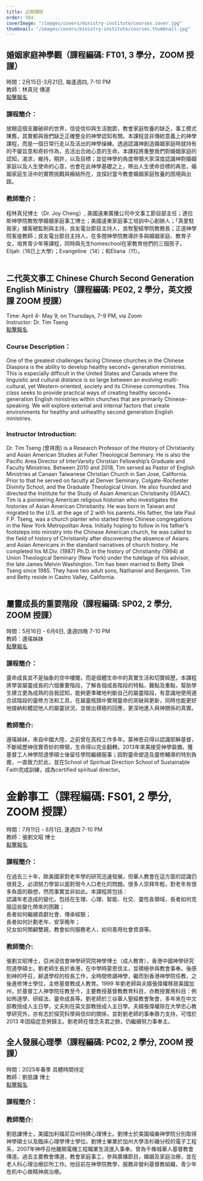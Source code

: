 ```yaml
---
title: 近期課程
order: 504
coverImage: "/images/covers/ministry-institute/courses.cover.jpg"
thumbnail: "/images/covers/ministry-institute/courses.thumbnail.jpg"
---
```


## 婚姻家庭神學觀（課程編碼: FT01, 3 學分，ZOOM 授課）
時間：2月15日-3月21日, 每逢週四, 7-10 PM\
教師：林真兒 傳道\
[點擊報名](https://form.jotform.com/232775166363159)

### 課程簡介：

放眼這個支離破碎的世界，信徒信仰與生活脫節，教會家庭牧養的缺乏，事工模式陳舊，其實都與我們缺乏正確整全的神學認知有關。本課程並非傳統意義上的神學課程，而是一個日常行走以及活出的神學操練。透過認識神創造婚姻家庭時就持有的不變旨意和奇妙作為，去活出合祂心意的生命。本課程將重整我們對婚姻家庭的認知，渴求，維持，期許，以及目標；並從神學的角度帶領大家深度認識神對婚姻家庭以及人生使命的心意，也會在此神學基礎之上，帶出人生使命目標的再思，婚姻家庭生活中的實際挑戰與癥結所在，並探討當今教會婚姻家庭牧養的困境與出路。

### 教師簡介：

程林真兒博士（Dr. Joy Cheng）, 美國遠東廣播公司中文事工節目部主任；達拉斯神學院教牧學婚姻家庭事工博士；美國遠東家庭事工培訓中心創辦人；「真愛駐我家」播客總監制與主持，良友電台節目主持人，良牧聖經學院教務長；正道神學院客座教師；良友電台節目主持人，在多間神學院教導許多與婚姻家庭、教育子女，培育青少年等課程，同時與先生homeschool在家教育他們的三個孩子，Elijah（18已上大學）；Evangeline（14）；和Eliana（11）。
</br>
</br>

## 二代英文事工 Chinese Church Second Generation English Ministry（課程編碼: PE02, 2 學分，英文授課 ZOOM 授課）
Time: April 4- May 9, on Thursdays, 7-9 PM, via Zoom\
Instructor: Dr. Tim Tseng\
[點擊報名](https://form.jotform.com/232775461924160)

### Course Description：

One of the greatest challenges facing Chinese churches in the Chinese Diaspora is the ability to develop healthy second+ generation ministries. This is especially difficult in the United States and Canada where the linguistic and cultural distance is so large between an evolving multi-cultural, yet Western-oriented, society and its Chinese communities. This class seeks to provide practical ways of creating healthy second+ generation English ministries within churches that are primarily Chinese-speaking. We will explore external and internal factors that create environments for healthy and unhealthy second generation English ministries.

### Instructor Introduction:
Dr. Tim Tseng (曾祥雨) is a Research Professor of the History of Christianity and Asian American Studies at Fuller Theological Seminary. He is also the Pacific Area Director of InterVarsity Christian Fellowship’s Graduate and Faculty Ministries. Between 2010 and 2018, Tim served as Pastor of English Ministries at Canaan Taiwanese Christian Church in San Jose, California. Prior to that he served on faculty at Denver Seminary, Colgate-Rochester Divinity School, and the Graduate Theological Union. He also founded and directed the Institute for the Study of Asian American Christianity (ISAAC). Tim is a pioneering American religious historian who investigates the histories of Asian American Christianity.
He was born in Taiwan and migrated to the U.S. at the age of 2 with his parents. His father, the late Paul F.P. Tseng, was a church planter who started three Chinese congregations in the New York Metropolitan Area. Initially hoping to follow in his father’s footsteps into ministry into the Chinese American church, he was called to the field of history of Christianity after discovering the absence of Asians and Asian Americans in the standard narratives of church history. He completed his M.Div. (1987) Ph.D. in the history of Christianity (1994) at Union Theological Seminary (New York) under the tutelage of his advisor, the late James Melvin Washington. Tim has been married to Betty Shek Tseng since 1985. They have two adult sons, Nathaniel and Benjamin. Tim and Betty reside in Castro Valley, California.
</br>
</br>

## 屬靈成長的重要階段（課程編碼: SP02, 2 學分, ZOOM 授課）
時間：5月16日 - 6月6日, 逢週四晚 7-10 PM\
教師：邊瑤姊妹\
[點擊報名](https://form.jotform.com/233045187373154)

### 課程簡介：

靈命成長並不是抽象的空中樓閣，而是個體生命中的真實生活和切實經歷。本課程將學習屬靈成長的六個重要階段，了解各個成長階段的特點、難點及重點，幫助學生建立更為成熟的自我認知，能夠更準確地判斷自己的屬靈階段，有意識地使用適合該階段的靈修方法和工具，在屬靈瓶頸中實現靈命的突破與更新，同時也能更好地接納和體認他人的屬靈狀況，並做出積極的回應，更深地進入與神關係的真實。

### 教師簡介:
邊瑤姊妹，來自中國大陸，之前曾在高校工作多年。蒙神恩召得以認識耶穌基督，不斷經歷神信實奇妙的帶領，生命得以完全翻轉。2013年來美接受神學裝備，獲基督工人神學院道學碩士後留任學院繼續服事；因對靈命塑造及靈修輔導的特別負擔，一直致力於此，並在School of Spiritual Direction School of Sustainable Faith完成訓練，成為certified spiritual director。
</br>

# 金齡事工（課程編碼: FS01, 2 學分, ZOOM 授課）
時間：7月11日 - 8月1日, 逢週四 7-10 PM\
教師：張劉文昭 博士\
[點擊報名](https://form.jotform.com/240777192694166)

### 課程簡介：
在過去三十年，歐美國家對老年學的研究迅速發展，但華人教會在這方面的認識仍很貧乏，必須努力學習以面對現今人口老化的問題。很多人崇拜年輕，對老年有很多負面的聯想，然而事實並非如此。本課程將包括：\
認識年老造成的變化，包括在生理、心理、智能、社交、靈性各領域，長者如何克服這些變化帶來的困難；\
長者如何繼續貢獻社會、傳承經驗；\
長者如何計劃老年、安享晚年；\
兒女如何關顧雙親，教會如何服務老人，如何善用社會資源等。

### 教師簡介:
張劉文昭博士，亞洲浸信會神學研究院神學博士（成人教育），香港中國神學研究院道學碩士。劉老師生長於香港，在中學時蒙恩信主，並積極參與教會事奉。後感到神的呼召，辭退學校的校長工作，全時間修讀神學，繼而到香港神學院任教，之後進修博士學位，主修基督教成人教育。1999 年劉老師與夫婿張偉權移居美國加州，於基督工人神學院任教至今，主要教授基督教教育科目，亦教授實用科目：例如佈道學、研經法、靈命成長等。劉老師於三谷華人聖經教會聚會，多年來在中文部教授成人主日學，丈夫則在英文部教授成人主日學。夫婿張偉權除在大學忠心教學研究外，亦有志於探究科學與信仰的關係，並對劉老師的事奉鼎力支持，可惜於 2013 年因癌症息勞歸主。劉老師在懷念夫君之餘，仍繼續努力事奉主。
</br>

## 全人發展心理學（課程編碼: PC02, 2 學分, ZOOM 授課）
時間：2025年春季 具體時間待定\
教師：劉慈謙 博士\
[點擊報名](https://form.jotform.com/232775455948169)

### 課程簡介：

### 教師簡介:
劉慈謙博士，美國加利福尼亞州持牌心理博士。劉博士於美國福樂神學院分別取得神學碩士以及臨床心理學博士學位。劉博士畢業於加州大學洛杉磯分校的電子工程系，2007年神呼召他離開電機工程職業生涯進入事奉。曾為千橡城華人基督教會傳道。過去主要教會傳道，教會家庭事工，參與廣播節目，婚姻及家庭治療，並在老人科心理治療診所工作。他目前在神學院教學，服務非營利基督教組織，青少年危机中心做精神病治療。
</br>
</br>